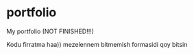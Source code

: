 # portfolio
My portfolio (NOT FINISHED!!!)

Kodu firratma haa))
mezelennem bitmemish formasidi qoy bitsin

